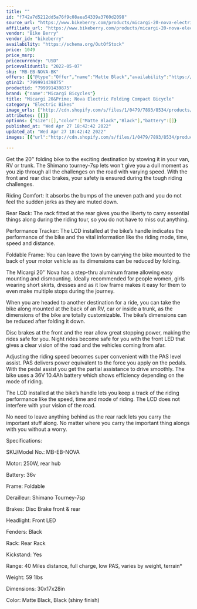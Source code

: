 ```yaml
---
title: ""
id: "f742a7d5212dd5a76f9c08aea54339a3760d2098"
source_url: "https://www.bikeberry.com/products/micargi-20-nova-electric-folding-compact-bicycle"
affiliate_url: "https://www.bikeberry.com/products/micargi-20-nova-electric-folding-compact-bicycle?rfsn=6482684.8a9816&amp;utm_source=refersion&amp;utm_medium=affiliate&amp;utm_campaign=6482684.8a9816"
vendor: "Bike Berry"
vendor_id: "bikeberry"
availability: "https://schema.org/OutOfStock"
price: 1049
price_msrp: 
pricecurrency: "USD"
pricevaliduntil: "2022-05-07"
sku: "MB-EB-NOVA-BK"
offers: [{"@type":"Offer","name":"Matte Black","availability":"https://schema.org/OutOfStock","price":1049,"priceCurrency":"USD","priceValidUntil":"2022-05-07","sku":"MB-EB-NOVA-MBK","url":"/products/micargi-20-nova-electric-folding-compact-bicycle?variant=36864309756070"},{"@type":"Offer","name":"Black","availability":"https://schema.org/OutOfStock","price":1049,"priceCurrency":"USD","priceValidUntil":"2022-05-07","sku":"MB-EB-NOVA-BK","url":"/products/micargi-20-nova-electric-folding-compact-bicycle?variant=36864309788838"}]
gtin12: "799991439875"
productid: "799991439875"
brand: {"name":"Micargi Bicycles"}
title: "Micargi 20&Prime; Nova Electric Folding Compact Bicycle"
category: "Electric Bikes"
image_urls: ["http://cdn.shopify.com/s/files/1/0479/7893/8534/products/micargi_20_nova_electric_folding_compact_bicycle_image_5.jpg?v=1612404725"]
attributes: [[]]
options: {"size":[],"color":["Matte Black","Black"],"battery":[]}
published_at: "Wed Apr 27 18:42:42 2022"
updated_at: "Wed Apr 27 18:42:42 2022"
images: [{"url":"http://cdn.shopify.com/s/files/1/0479/7893/8534/products/micargi_20_nova_electric_folding_compact_bicycle_image_5.jpg?v=1612404725","path":"full/7c63dab915a6bf66e67b21ce8d5ece913e10cf18.jpg","checksum":"02e62bd942a931752fb51557e94625a8","status":"downloaded"}]

---
```

Get the 20’’ folding bike to the exciting destination by stowing it in your van, RV or trunk. The Shimano tourney-7sp lets won't give you a dull moment as you zip through all the challenges on the road with varying speed. With the front and rear disc brakes, your safety is ensured during the tough riding challenges.



Riding Comfort: It absorbs the bumps of the uneven path and you do not feel the sudden jerks as they are muted down.


Rear Rack: The rack fitted at the rear gives you the liberty to carry essential things along during the riding tour, so you do not have to miss out anything.


Performance Tracker: The LCD installed at the bike’s handle indicates the performance of the bike and the vital information like the riding mode, time, speed and distance.


Foldable Frame: You can leave the town by carrying the bike mounted to the back of your motor vehicle as its dimensions can be reduced by folding.



The Micargi 20’’ Nova has a step-thru aluminum frame allowing easy mounting and dismounting. Ideally recommended for people women, girls wearing short skirts, dresses and as it low frame makes it easy for them to even make multiple stops during the journey.

When you are headed to another destination for a ride, you can take the bike along mounted at the back of an RV, car or inside a trunk, as the dimensions of the bike are totally customizable. The bike’s dimensions can be reduced after folding it down.

Disc brakes at the front and the rear allow great stopping power, making the rides safe for you. Night rides become safe for you with the front LED that gives a clear vision of the road and the vehicles coming from afar.

Adjusting the riding speed becomes super convenient with the PAS level assist. PAS delivers power equivalent to the force you apply on the pedals. With the pedal assist you get the partial assistance to drive smoothly. The bike uses a 36V 10.4Ah battery which shows efficiency depending on the mode of riding.

The LCD installed at the bike’s handle lets you keep a track of the riding performance like the speed, time and mode of riding. The LCD does not interfere with your vision of the road.

No need to leave anything behind as the rear rack lets you carry the important stuff along. No matter where you carry the important thing alongs with you without a worry.

Specifications:



SKU/Model No.: MB-EB-NOVA


Motor: 250W, rear hub


Battery: 36v


Frame: Foldable


Derailleur: Shimano Tourney-7sp


Brakes: Disc Brake front &amp; rear


Headlight: Front LED


Fenders: Black


Rack: Rear Rack


Kickstand: Yes


Range: 40 Miles distance, full charge, low PAS, varies by weight, terrain*


Weight: 59 1lbs


Dimensions: 30x17x28in


Color: Matte Black, Black (shiny finish)

